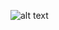 ![alt text](https://i.ibb.co/FHSLhpK/Dark-Blue-And-Yellow-Modern-Creative-Business-Workshop-Outdoor-Banner.png)
